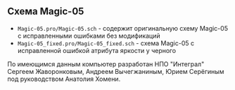 ## Схема Magic-05

  - `Magic-05.pro/Magic-05.sch` - содержит оригинальную схему Magic-05 с исправленными ошибками без модификаций
  - `Magic-05_fixed.pro/Magic-05_fixed.sch` - схема Magic-05 с исправленной ошибкой атрибута яркости у черного

По имеющимся данным компьютер разработан НПО "Интеграл" Сергеем Жаворонковым, Андреем Вычегжаниным, Юрием Серёгиным
под руководством Анатолия Хомени.
